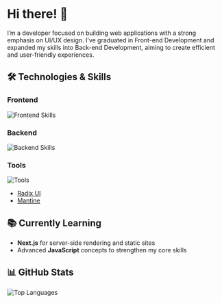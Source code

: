 
# Hi there! 👋

I’m a developer focused on building web applications with a strong emphasis on UI/UX design. I’ve graduated in Front-end Development and expanded my skills into Back-end Development, aiming to create efficient and user-friendly experiences.



## 🛠️ Technologies & Skills

### Frontend
![Frontend Skills](https://skillicons.dev/icons?i=html,css,js,ts,react,redux,tailwind,bootstrap,cypress)

### Backend
![Backend Skills](https://skillicons.dev/icons?i=nodejs,express,mysql,sequelize,graphql)

### Tools
![Tools](https://skillicons.dev/icons?i=figma,vscode,postman,git,vite)

- [Radix UI](https://www.radix-ui.com/)
- [Mantine](https://mantine.dev/)

## 📚 Currently Learning

- **Next.js** for server-side rendering and static sites
- Advanced **JavaScript** concepts to strengthen my core skills


## 📊 GitHub Stats
![Top Languages](https://github-readme-stats.vercel.app/api/top-langs/?username=mariusrundereim&layout=compact)

<!--
**mariusrundereim/mariusrundereim** is a ✨ _special_ ✨ repository because its `README.md` (this file) appears on your GitHub profile.

Here are some ideas to get you started:

- 🔭 I’m currently working on ...
- 🌱 I’m currently learning ...
- 👯 I’m looking to collaborate on ...
- 🤔 I’m looking for help with ...
- 💬 Ask me about ...
- 📫 How to reach me: ...
- 😄 Pronouns: ...
- ⚡ Fun fact: ...
-->
